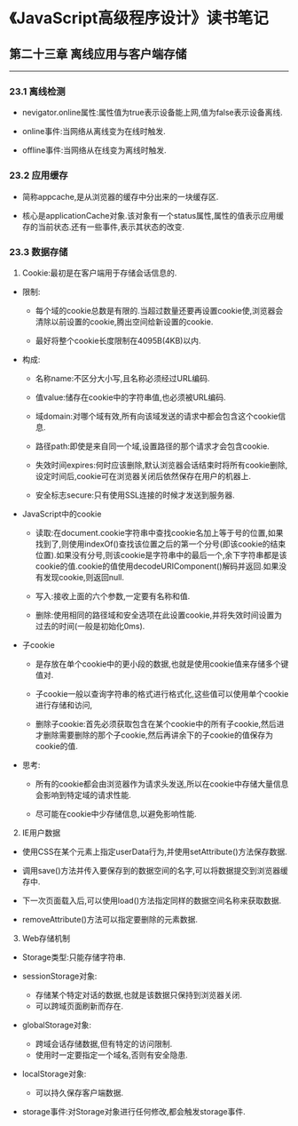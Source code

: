 # 《JavaScript高级程序设计》读书笔记 #


## 第二十三章 离线应用与客户端存储 ##

---------------------
### 23.1 离线检测 ###
- nevigator.online属性:属性值为true表示设备能上网,值为false表示设备离线.

- online事件:当网络从离线变为在线时触发.

- offline事件:当网络从在线变为离线时触发.

### 23.2 应用缓存 ###
- 简称appcache,是从浏览器的缓存中分出来的一块缓存区.

- 核心是applicationCache对象.该对象有一个status属性,属性的值表示应用缓存的当前状态.还有一些事件,表示其状态的改变.

### 23.3 数据存储 ###
1. Cookie:最初是在客户端用于存储会话信息的.

- 限制:
  - 每个域的cookie总数是有限的.当超过数量还要再设置cookie使,浏览器会清除以前设置的cookie,腾出空间给新设置的cookie.

  - 最好将整个cookie长度限制在4095B(4KB)以内.

- 构成:
  - 名称name:不区分大小写,且名称必须经过URL编码.

  - 值value:储存在cookie中的字符串值,也必须被URL编码.

  - 域domain:对哪个域有效,所有向该域发送的请求中都会包含这个cookie信息.

  - 路径path:即使是来自同一个域,设置路径的那个请求才会包含cookie.

  - 失效时间expires:何时应该删除,默认浏览器会话结束时将所有cookie删除,设定时间后,cookie可在浏览器关闭后依然保存在用户的机器上.

  - 安全标志secure:只有使用SSL连接的时候才发送到服务器.

- JavaScript中的cookie
  - 读取:在document.cookie字符串中查找cookie名加上等于号的位置,如果找到了,则使用indexOf()查找该位置之后的第一个分号(即该cookie的结束位置).如果没有分号,则该cookie是字符串中的最后一个,余下字符串都是该cookie的值.cookie的值使用decodeURIComponent()解码并返回.如果没有发现cookie,则返回null.

  - 写入:接收上面的六个参数,一定要有名称和值.

  - 删除:使用相同的路径域和安全选项在此设置cookie,并将失效时间设置为过去的时间(一般是初始化0ms).

- 子cookie
  - 是存放在单个cookie中的更小段的数据,也就是使用cookie值来存储多个键值对.

  - 子cookie一般以查询字符串的格式进行格式化,这些值可以使用单个cookie进行存储和访问,

  - 删除子cookie:首先必须获取包含在某个cookie中的所有子cookie,然后进才删除需要删除的那个子cookie,然后再讲余下的子cookie的值保存为cookie的值.

- 思考:
  - 所有的cookie都会由浏览器作为请求头发送,所以在cookie中存储大量信息会影响到特定域的请求性能.

  - 尽可能在cookie中少存储信息,以避免影响性能.
  
2. IE用户数据
- 使用CSS在某个元素上指定userData行为,并使用setAttribute()方法保存数据.

- 调用save()方法并传入要保存到的数据空间的名字,可以将数据提交到浏览器缓存中.

- 下一次页面载入后,可以使用load()方法指定同样的数据空间名称来获取数据.

- removeAttribute()方法可以指定要删除的元素数据.

3. Web存储机制
- Storage类型:只能存储字符串.

- sessionStorage对象:
  - 存储某个特定对话的数据,也就是该数据只保持到浏览器关闭.
  - 可以跨域页面刷新而存在.

- globalStorage对象:
  - 跨域会话存储数据,但有特定的访问限制.
  - 使用时一定要指定一个域名,否则有安全隐患.

- localStorage对象:
  - 可以持久保存客户端数据.

- storage事件:对Storage对象进行任何修改,都会触发storage事件.


